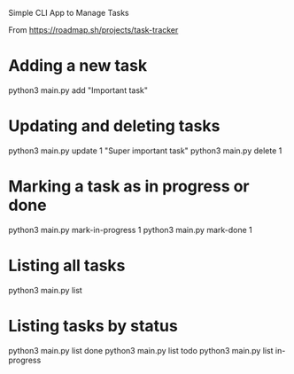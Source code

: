 Simple CLI App to Manage Tasks

From https://roadmap.sh/projects/task-tracker

# Adding a new task
python3 main.py add "Important task"

# Updating and deleting tasks
python3 main.py update 1 "Super important task"
python3 main.py delete 1

# Marking a task as in progress or done
python3 main.py mark-in-progress 1
python3 main.py mark-done 1

# Listing all tasks
python3 main.py list

# Listing tasks by status
python3 main.py list done
python3 main.py list todo
python3 main.py list in-progress
